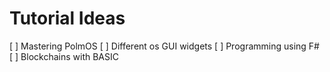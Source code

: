 # Tutorial Ideas

[ ] Mastering PolmOS
[ ] Different os GUI widgets
[ ] Programming using F#
[ ] Blockchains with BASIC
